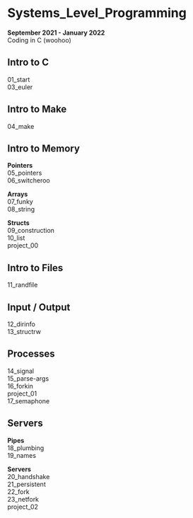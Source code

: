 # Systems_Level_Programming
**September 2021 - January 2022**  
Coding in C (woohoo)
## Intro to C
01_start  
03_euler  
## Intro to Make
04_make  
## Intro to Memory
**Pointers**  
05_pointers  
06_switcheroo  

**Arrays**  
07_funky  
08_string  

**Structs**  
09_construction  
10_list  
project_00  
## Intro to Files
11_randfile  
## Input / Output
12_dirinfo  
13_structrw  
## Processes
14_signal  
15_parse-args  
16_forkin  
project_01  
17_semaphone
## Servers
**Pipes**  
18_plumbing  
19_names  

**Servers**  
20_handshake  
21_persistent  
22_fork  
23_netfork  
project_02  

